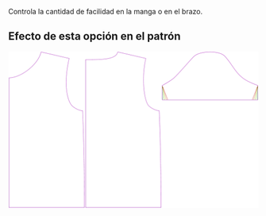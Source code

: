 Controla la cantidad de facilidad en la manga o en el brazo.


## Efecto de esta opción en el patrón
![Esta imagen muestra el efecto de esta opción superponiendo varias variantes que tienen un valor diferente para esta opción](teagan_sleeveease_sample.svg "Efecto de esta opción en el patrón")